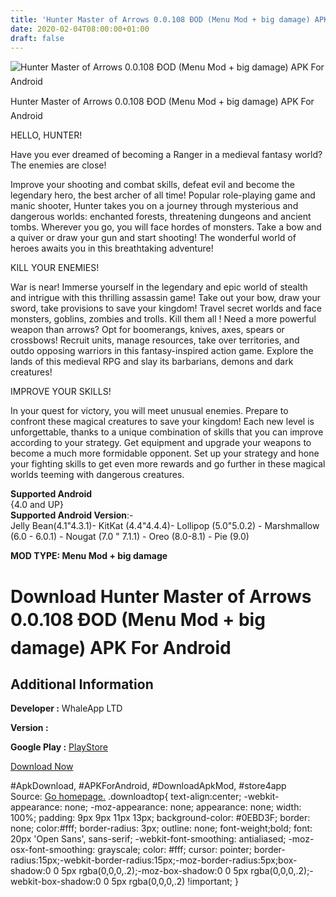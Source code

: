 ```yaml
---
title: 'Hunter Master of Arrows 0.0.108 ÐOD (Menu Mod + big damage) APK For Android'
date: 2020-02-04T08:00:00+01:00
draft: false
---
```


![Hunter Master of Arrows 0.0.108 ÐOD (Menu Mod + big damage) APK For Android](https://i2.wp.com/apkhome.net/wp-content/uploads/2020/02/Hunter-Master-of-Arrows-0.0.108-ÐOD-Menu-Mod-big-damage.png "Hunter Master of Arrows 0.0.108 ÐOD (Menu Mod + big damage) APK For Android")

  

Hunter Master of Arrows 0.0.108 ÐOD (Menu Mod + big damage) APK For Android

HELLO, HUNTER!

Have you ever dreamed of becoming a Ranger in a medieval fantasy world? The enemies are close!

Improve your shooting and combat skills, defeat evil and become the legendary hero, the best archer of all time! Popular role-playing game and manic shooter, Hunter takes you on a journey through mysterious and dangerous worlds: enchanted forests, threatening dungeons and ancient tombs. Wherever you go, you will face hordes of monsters. Take a bow and a quiver or draw your gun and start shooting! The wonderful world of heroes awaits you in this breathtaking adventure!

KILL YOUR ENEMIES!

War is near! Immerse yourself in the legendary and epic world of stealth and intrigue with this thrilling assassin game! Take out your bow, draw your sword, take provisions to save your kingdom! Travel secret worlds and face monsters, goblins, zombies and trolls. Kill them all ! Need a more powerful weapon than arrows? Opt for boomerangs, knives, axes, spears or crossbows! Recruit units, manage resources, take over territories, and outdo opposing warriors in this fantasy-inspired action game. Explore the lands of this medieval RPG and slay its barbarians, demons and dark creatures!

IMPROVE YOUR SKILLS!

In your quest for victory, you will meet unusual enemies. Prepare to confront these magical creatures to save your kingdom! Each new level is unforgettable, thanks to a unique combination of skills that you can improve according to your strategy. Get equipment and upgrade your weapons to become a much more formidable opponent. Set up your strategy and hone your fighting skills to get even more rewards and go further in these magical worlds teeming with dangerous creatures.

**Supported Android**  
{4.0 and UP}  
**Supported Android Version**:-  
Jelly Bean(4.1"4.3.1)- KitKat (4.4"4.4.4)- Lollipop (5.0"5.0.2) - Marshmallow (6.0 - 6.0.1) - Nougat (7.0 " 7.1.1) - Oreo (8.0-8.1) - Pie (9.0)

**MOD TYPE: Menu Mod + big damage**

Download Hunter Master of Arrows 0.0.108 ÐOD (Menu Mod + big damage) APK For Android
=====================================================================================

Additional Information
----------------------

**Developer :** WhaleApp LTD

**Version :**

**Google Play :** [PlayStore](https://play.google.com/store/apps/details?id=com.whaleapp.huntermaster)

  

[Download Now](https://store4app.co/post/hunter-master-of-arrows-0-0-108-od-menu-mod-big-damage-apk-for-android_1580753480)

  
#ApkDownload, #APKForAndroid, #DownloadApkMod, #store4app  
Source: [Go homepage.](https://store4app.co/post/hunter-master-of-arrows-0-0-108-od-menu-mod-big-damage-apk-for-android_1580753480) .downloadtop{ text-align:center; -webkit-appearance: none; -moz-appearance: none; appearance: none; width: 100%; padding: 9px 9px 11px 13px; background-color: #0EBD3F; border: none; color:#fff; border-radius: 3px; outline: none; font-weight;bold; font: 20px 'Open Sans', sans-serif; -webkit-font-smoothing: antialiased; -moz-osx-font-smoothing: grayscale; color: #fff; cursor: pointer; border-radius:15px;-webkit-border-radius:15px;-moz-border-radius:5px;box-shadow:0 0 5px rgba(0,0,0,.2);-moz-box-shadow:0 0 5px rgba(0,0,0,.2);-webkit-box-shadow:0 0 5px rgba(0,0,0,.2) !important; }